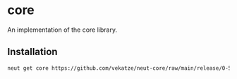 # core

An implementation of the core library.

## Installation

```sh
neut get core https://github.com/vekatze/neut-core/raw/main/release/0-51-6.tar.zst
```
